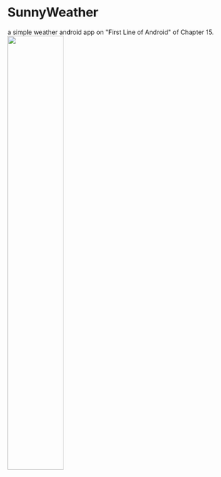 # SunnyWeather
a simple weather android app on "First Line of Android" of Chapter 15.
<img src="https://github.com/wuyinghao1/SunnyWeather/blob/master/Screenshot_20200721-222030.jpg" width="50%" height="50%"/>
